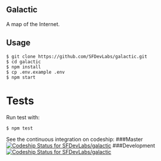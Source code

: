 
## Galactic

A map of the Internet.

## Usage

    $ git clone https://github.com/SFDevLabs/galactic.git
    $ cd galactic
    $ npm install
    $ cp .env.example .env
    $ npm start

# Tests
Run test with:

	$ npm test

See the continuous integration on codeship:
###Master
[ ![Codeship Status for SFDevLabs/galactic](https://codeship.com/projects/e11ce800-0103-0134-bf1e-2e7e86e65593/status?branch=master)](https://codeship.com/projects/153417)
###Development
[ ![Codeship Status for SFDevLabs/galactic](https://codeship.com/projects/e11ce800-0103-0134-bf1e-2e7e86e65593/status?branch=development)](https://codeship.com/projects/153417)
